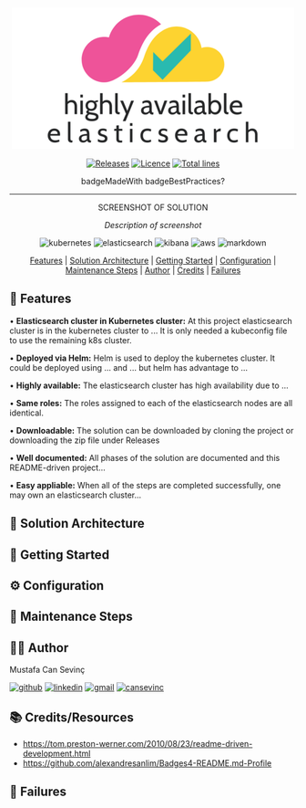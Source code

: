 <div align="center">

[![logo](logo.png)](highly-available-elasticsearch)

[![Releases](https://img.shields.io/github/v/release/mustafacansevinc/highly-available-elasticsearch?style=for-the-badge)](https://github.com/mustafacansevinc/highly-available-elasticsearch/releases) [![Licence](https://img.shields.io/github/license/mustafacansevinc/highly-available-elasticsearch?style=for-the-badge)](./LICENSE) [![Total lines](https://img.shields.io/tokei/lines/github/mustafacansevinc/highly-available-elasticsearch?style=for-the-badge)](https://github.com/mustafacansevinc/highly-available-elasticsearch/)

badgeMadeWith badgeBestPractices?

</div>

---

<div align="center">

SCREENSHOT OF SOLUTION

*Description of screenshot*

![kubernetes](https://img.shields.io/badge/kubernetes-326ce5.svg?&style=for-the-badge&logo=kubernetes&logoColor=white) ![elasticsearch](https://img.shields.io/badge/ElasticSearch-0779A1?style=for-the-badge&logo=elasticsearch&logoColor=white) ![kibana](https://img.shields.io/badge/Kibana-EF5098?style=for-the-badge&logo=Kibana&logoColor=white) ![aws](https://img.shields.io/badge/AWS-FF9900?style=for-the-badge&logo=amazonaws&logoColor=white) ![markdown](https://img.shields.io/badge/Markdown-000000?style=for-the-badge&logo=markdown&logoColor=white)

[Features](#-features) | [Solution Architecture](#-solution-architecture) | [Getting Started](#-getting-started) | [Configuration](#-configuration) | [Maintenance Steps](#-maintenance-steps) | [Author](#-author) | [Credits](#-credits) | [Failures](#-failures)

</div>

## 🎯 Features

• **Elasticsearch cluster in Kubernetes cluster:** At this project elasticsearch cluster is in the kubernetes cluster to ... It is only needed a kubeconfig file to use the remaining k8s cluster.

• **Deployed via Helm:** Helm is used to deploy the kubernetes cluster. It could be deployed using ... and ... but helm has advantage to ...

• **Highly available:** The elasticsearch cluster has high availability due to ...

• **Same roles:** The roles assigned to each of the elasticsearch nodes are all identical.

• **Downloadable:** The solution can be downloaded by cloning the project or downloading the zip file under Releases

• **Well documented:** All phases of the solution are documented and this README-driven project...

• **Easy appliable:** When all of the steps are completed successfully, one may own an elasticsearch cluster...


## 📐 Solution Architecture

## 🚀 Getting Started

## ⚙️ Configuration

## 👣 Maintenance Steps

## 🙋‍♂️ Author

Mustafa Can Sevinç

[![github](https://img.shields.io/badge/GitHub-100000?style=for-the-badge&logo=github&logoColor=white)](https://github.com/mustafacansevinc) [![linkedin](https://img.shields.io/badge/LinkedIn-0077B5?style=for-the-badge&logo=linkedin&logoColor=white)](https://www.linkedin.com/in/mcansevinc/) [![gmail](https://img.shields.io/badge/Gmail-D14836?style=for-the-badge&logo=gmail&logoColor=white)](mailto:mcansevinc@gmail.com) [![cansevinc](https://img.shields.io/badge/website-667881?style=for-the-badge&logo=About.me&logoColor=white)](http://cansevinc.com.tr/)

## 📚 Credits/Resources

* https://tom.preston-werner.com/2010/08/23/readme-driven-development.html
* https://github.com/alexandresanlim/Badges4-README.md-Profile

## 🍐 Failures